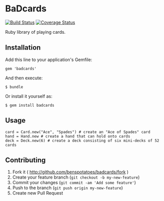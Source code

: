 # BaDcards
[![Build Status](https://travis-ci.org/BensPotatoes/BaDCards.svg?branch=master)](https://travis-ci.org/BensPotatoes/BaDCards)
[![Coverage Status](https://coveralls.io/repos/BensPotatoes/BaDCards/badge.png)](https://coveralls.io/r/BensPotatoes/BaDCards)

Ruby library of playing cards.

## Installation

Add this line to your application's Gemfile:

    gem 'badcards'

And then execute:

    $ bundle

Or install it yourself as:

    $ gem install badcards

## Usage

```
card = Card.new("Ace", "Spades") # create an "Ace of Spades" card
hand = Hand.new # create a hand that can hold onto cards
deck = Deck.new(6) # create a deck consisting of six mini-decks of 52 cards
```

## Contributing

1. Fork it ( http://github.com/benspotatoes/badcards/fork )
2. Create your feature branch (`git checkout -b my-new-feature`)
3. Commit your changes (`git commit -am 'Add some feature'`)
4. Push to the branch (`git push origin my-new-feature`)
5. Create new Pull Request
